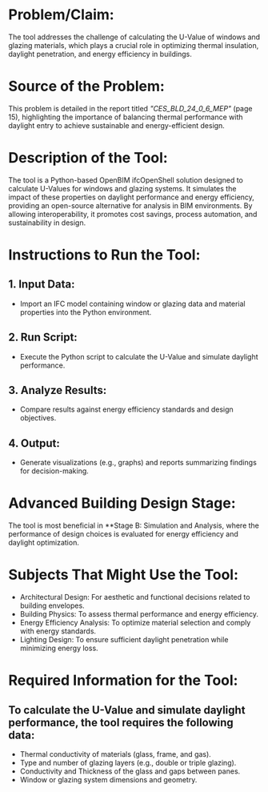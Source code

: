 # **Problem/Claim:**
The tool addresses the challenge of calculating the U-Value of windows and glazing materials,
which plays a crucial role in optimizing thermal insulation, daylight penetration, and energy efficiency in buildings.

# **Source of the Problem:**
This problem is detailed in the report titled *"CES_BLD_24_0_6_MEP"* (page 15),
highlighting the importance of balancing thermal performance with daylight entry
to achieve sustainable and energy-efficient design.

# **Description of the Tool:** 
The tool is a Python-based OpenBIM ifcOpenShell solution designed to calculate U-Values
for windows and glazing systems. It simulates the impact of these properties on daylight
performance and energy efficiency, providing an open-source alternative for analysis in BIM environments. 
By allowing interoperability, it promotes cost savings, process automation, and sustainability in design.

# **Instructions to Run the Tool:**
## **1. Input Data:**
   - Import an IFC model containing window or glazing data and material properties into the Python environment.

## **2. Run Script:**
   - Execute the Python script to calculate the U-Value and simulate daylight performance.

## **3. Analyze Results:**
   - Compare results against energy efficiency standards and design objectives.

## **4. Output:**
   - Generate visualizations (e.g., graphs) and reports summarizing findings for decision-making.

# **Advanced Building Design Stage:**
The tool is most beneficial in **Stage B: Simulation and Analysis,
where the performance of design choices is evaluated for energy efficiency and daylight optimization.

# **Subjects That Might Use the Tool:**
- Architectural Design: For aesthetic and functional decisions related to building envelopes.  
- Building Physics: To assess thermal performance and energy efficiency.  
- Energy Efficiency Analysis: To optimize material selection and comply with energy standards.  
- Lighting Design: To ensure sufficient daylight penetration while minimizing energy loss.

# **Required Information for the Tool:**
## **To calculate the U-Value and simulate daylight performance, the tool requires the following data:**
- Thermal conductivity of materials (glass, frame, and gas).  
- Type and number of glazing layers (e.g., double or triple glazing).  
- Conductivity and Thickness of the glass and gaps between panes.    
- Window or glazing system dimensions and geometry.  



